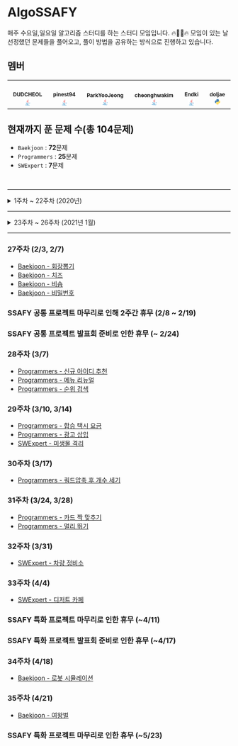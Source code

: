 # AlgoSSAFY

매주 수요일,일요일 알고리즘 스터디를 하는 스터디 모임입니다. 🔥🧑‍💻🔥
모임이 있는 날 선정했던 문제들을 풀어오고, 풀이 방법을 공유하는 방식으로 진행하고 있습니다.
<br>

## 멤버
<table>
  <tr>
    <td align="center"><a href="https://github.com/dudcheol"><img src="https://avatars.githubusercontent.com/u/40655666?s=400&u=4709e0c1faf1af8499e52a07070075aa0b9f6cdc&v=4" width="100px;" alt=""/><br /><sub><b>DUDCHEOL</b><img src="https://raw.githubusercontent.com/devicons/devicon/master/icons/java/java-original.svg" alt="java" width="15" height="15"/></sub></a><br /></td>
    <td align="center"><a href="https://github.com/pinest94"><img src="https://avatars.githubusercontent.com/u/31653025?s=400&u=e1e05fc1d4800aec4f2b54e46eb7b22a46c10db0&v=4" width="100px;" alt=""/><br /><sub><b>pinest94</b><img src="https://raw.githubusercontent.com/devicons/devicon/master/icons/java/java-original.svg" alt="java" width="15" height="15"/></sub></a><br /></td>
    <td align="center"><a href="https://github.com/ParkYooJeong"><img src="https://avatars.githubusercontent.com/u/57359207?s=400&v=4" width="100px;" alt=""/><br /><sub><b>ParkYooJeong</b></sub><img src="https://raw.githubusercontent.com/devicons/devicon/master/icons/java/java-original.svg" alt="java" width="15" height="15"/></a><br /></td>
    <td align="center"><a href="https://github.com/cheonghwakim"><img src="https://avatars.githubusercontent.com/u/43662673?s=400&v=4" width="100px;" alt=""/><br /><sub><b>cheonghwakim</b></sub><img src="https://raw.githubusercontent.com/devicons/devicon/master/icons/java/java-original.svg" alt="java" width="15" height="15"/></a><br /></td>
    <td align="center"><a href="https://github.com/Endki"><img src="https://avatars.githubusercontent.com/u/24868601?s=400&u=17d281d52787a0d0df6bad9f3b1526d1c6cb5a83&v=4" width="100px;" alt=""/><br /><sub><b>Endki</b><img src="https://raw.githubusercontent.com/devicons/devicon/master/icons/java/java-original.svg" alt="java" width="15" height="15"/></sub></a><br /></td>
        <td align="center"><a href="https://github.com/doljae"><img src="https://static.solved.ac/uploads/profile/360x360/fee1816731554225d28d60c04d73150526132263.png" width="100px;" alt=""/><br /><sub><b>doljae</b><img src="https://raw.githubusercontent.com/devicons/devicon/master/icons/python/python-original.svg" alt="python" width="15" height="15"/></sub></a><br /></td>
  </tr>
</table>


## 현재까지 푼 문제 수(총 104문제)

* `Baekjoon` : **72**문제
* `Programmers` : **25**문제
* `SWExpert` : **7**문제

<br>

---

<details>
    <summary>1주차 ~ 22주차 (2020년)</summary>
### 1주차 (07/29, 08/01)

* [해시](https://d2.naver.com/helloworld/831311)
* [Java 8 API 스택 공식문서](https://docs.oracle.com/javase/8/docs/api/java/util/Stack.html)
* [스택관련 블로그](https://gmlwjd9405.github.io/2018/08/03/data-structure-stack.html)
* [2019 카카오 개발자 겨울 인턴십](https://programmers.co.kr/learn/challenges?tab=all_challenges)
* [2020 카카오 인턴십](https://programmers.co.kr/learn/challenges?tab=all_challenges)

### 2주차 (08/05, 08/09)

* 순열과 조합
* 정렬
* Union-Find
* Kruskal Algorithm

### 3주차 (08/12, 08/16)
* 2018 카카오 블라인드 채용

### 4주차 (08/19, 08/23)
* 2018 카카오 블라인드 채용

### 5주차 (08/26, 08/30)
* Trie 자료구조 학습
* 2018 카카오 블라인드 채용
* 2019 카카오 블라인드 채용

### 6주차 (9/2, 9/6)
* [2019 카카오 블라인드 채용 - 무지의 먹방 라이브](https://programmers.co.kr/learn/courses/30/lessons/42891)
* [2019 카카오 블라인드 채용 - 실패율](https://programmers.co.kr/learn/courses/30/lessons/42889)
* [Baekjoon - 녹색입은 애가 젤다지](https://www.acmicpc.net/problem/4485)
* [Baekjoon - 샘터](https://www.acmicpc.net/problem/18513)

### 7주차 (9/9, 기업 코딩테스트로 인한 휴무)
* [swexpert - 규영이와 인영이의 카드게임](https://swexpertacademy.com/main/code/problem/problemDetail.do?contestProbId=AWgv9va6HnkDFAW0&categoryId=AWgv9va6HnkDFAW0&categoryType=CODE&&&)
* [swexpert - 보호 필름](https://swexpertacademy.com/main/code/problem/problemDetail.do?contestProbId=AV5V1SYKAaUDFAWu&categoryId=AV5V1SYKAaUDFAWu&categoryType=CODE)

### 8주차 (9/16, 9/20)
* [swexpert - 최솟값으로 이동하기](https://swexpertacademy.com/main/code/problem/problemDetail.do?contestProbId=AWDTN0cKr1oDFAWD&categoryId=AWDTN0cKr1oDFAWD&categoryType=CODE)
* [swexpert - 홈 방범 서비스](https://swexpertacademy.com/main/code/problem/problemDetail.do?contestProbId=AV5V61LqAf8DFAWu&categoryId=AV5V61LqAf8DFAWu&categoryType=CODE)
* [Baekjoon - 스타트 택시](https://www.acmicpc.net/problem/19238)
* [Baekjoon - 어른 상어](https://www.acmicpc.net/problem/19237)

### 9주차 (추석휴무, 10/4)
* [Baekjoon - 구슬 탈출 2](https://www.acmicpc.net/problem/13460)
* [Baekjoon - 청소년 상어](https://www.acmicpc.net/problem/19236)

### 10주차 (10/7, 10/11)
* [Baekjoon - 2048(Easy)](https://www.acmicpc.net/problem/12100)
* [Baekjoon - 뱀](https://www.acmicpc.net/problem/3190)
* [Baekjoon - 경사로](https://www.acmicpc.net/problem/14890)
* [Baekjoon - 시험 감독](https://www.acmicpc.net/problem/13458)

### 11주차 (10/14, 삼성 역량테스트로 인한 휴무)
* [Baekjoon - 주사위 굴리기](https://www.acmicpc.net/problem/14499)
* [Baekjoon - 큐빙](https://www.acmicpc.net/problem/5373)

### 12주차 (10/21, 10/25)
* [Programmers - 가장 먼 노드](https://programmers.co.kr/learn/courses/30/lessons/49189)
* [Programmers - 순위](https://programmers.co.kr/learn/courses/30/lessons/49191)
* [Kruskal Algorithm](https://blog.naver.com/ssarang8649/221038259400)
* [Prim Algorithm](http://blog.naver.com/PostView.nhn?blogId=ssarang8649&logNo=220992988177)
* [Dijkstra Algorithm](https://gaybee.tistory.com/34)
* [Floyd-Warshall Algorithm](https://velog.io/@pandahun/%EC%95%8C%EA%B3%A0%EB%A6%AC%EC%A6%98-%EC%A0%95%EB%A6%AC-%ED%94%8C%EB%A1%9C%EC%9D%B4%EB%93%9C-%EC%9B%8C%EC%85%9C-%EB%B0%B1%EC%A4%80-11404-java)
* [Bellman-Ford Algorithm](https://code0xff.tistory.com/24)

### 13주차 (10/28, 11/01)
* [Baekjoon - 빗물](https://www.acmicpc.net/problem/14719)
* [Baekjoon - 타임머신](https://www.acmicpc.net/problem/1440)
* [Baekjoon - 별자리 만들기](https://www.acmicpc.net/problem/4386)
* [Baekjoon - 특정한 최단 경우](https://www.acmicpc.net/problem/1504)

### 14주차 (11/04, 11/08)
* [Baekjoon - Puyo Puyo](https://www.acmicpc.net/problem/11559)
* [Baekjoon - 나이트의 이동](https://www.acmicpc.net/problem/7562)
* [Baekjoon - 네트워크 연결](https://www.acmicpc.net/problem/1922)
* [Baekjoon - 불!](https://www.acmicpc.net/problem/4179)
* [Baekjoon - 적록색약](https://www.acmicpc.net/problem/10026)

### 15주차 (11/11, 11/15)
* [Baekjoon - 무서운 아르바이트](https://www.acmicpc.net/problem/12846)
* [Baekjoon - SNS](https://www.acmicpc.net/problem/2533)
* [Baekjoon - 게임 개발](https://www.acmicpc.net/problem/1516)
* [Baekjoon - 외계인의 기타연주](https://www.acmicpc.net/problem/2841)
* [Baekjoon - 소용돌이 예쁘게 출력하기](https://www.acmicpc.net/problem/1022)

### 16주차 (11/18, 11/22)
* [Baekjoon - 후보 추천하기](https://www.acmicpc.net/problem/1713)
* [Baekjoon - 미친 아두이노](https://www.acmicpc.net/problem/8972)

### 17주차 (11/29, SSAFY FINAL PROJECT로 인한 휴무)
* [Baekjoon - 여행 가자](https://www.acmicpc.net/problem/1976)
* [Baekjoon - 전화번호 목록](https://www.acmicpc.net/problem/5052)

### 18주차 (12/2, 12/6)
* [Baekjoon - 카드 정렬하기](https://www.acmicpc.net/problem/1715)
* [Baekjoon - 보석 도둑](https://www.acmicpc.net/problem/1202)
* [Baekjoon - 친구 네트워크](https://www.acmicpc.net/problem/4195)
* [Baekjoon - 문자열 폭발](https://www.acmicpc.net/problem/9935)

### 19주차 (12/9, 일부인원 개인사정 및 해커톤 참가로 인한 휴무)
* [Baekjoon - 음주 코딩](https://www.acmicpc.net/problem/5676)
* [Baekjoon - 소수의 곱](https://www.acmicpc.net/problem/2014)

### 20주차 (12/16, 12/20)
* [Baekjoon - 오큰수](https://www.acmicpc.net/problem/17298)
* [Baekjoon - 감소하는 수](https://www.acmicpc.net/problem/1038)
* [Baekjoon - 옥상 정원 꾸미기](https://www.acmicpc.net/problem/6198)
* [Baekjoon - 오등큰수](https://www.acmicpc.net/problem/17299)
* [Baekjoon - 괄호 제거](https://www.acmicpc.net/problem/2800)

### 21주차 (12/23, 12/27)
* [Baekjoon - 강의실 배정](https://www.acmicpc.net/problem/11000)
* [Baekjoon - 색종이 붙이기](https://www.acmicpc.net/problem/17136)
* [Baekjoon - 집합의 표현](https://www.acmicpc.net/problem/1717)
* [Baekjoon - ⚾](https://www.acmicpc.net/problem/17281)

### 22주차 (12/30, 2021-1/3)

* [Baekjoon - 연료 채우기](https://www.acmicpc.net/problem/1826)
* [Baekjoon - 레이저 통신](https://www.acmicpc.net/problem/6087)
* [Baekjoon - 화장실의 규칙](https://www.acmicpc.net/problem/19640)
* [Baekjoon - Brainf**k 인터프리터](https://www.acmicpc.net/problem/3954)

</details>

---

<details>
    <summary>23주차 ~ 26주차 (2021년 1월)</summary>

### 23주차 (1/6, 1/10)

* [Baekjoon - 배열 돌리기 4](https://www.acmicpc.net/problem/17406)
* [Baekjoon - 압축](https://www.acmicpc.net/problem/1662)
* [Baekjoon - 게리맨더링](https://www.acmicpc.net/problem/17471)
* [Baekjoon - 컵라면](https://www.acmicpc.net/problem/1781)

### 24주차 (1/13, 1/17)

* [Baekjoon - 이중 우선순위 큐](https://www.acmicpc.net/problem/7662)
* [Baekjoon - 크게 만들기](https://www.acmicpc.net/problem/2812)
* [Baekjoon - 다리 만들기 2](https://www.acmicpc.net/problem/17472)
* [Baekjoon - 싸지방에 간 준하](https://www.acmicpc.net/problem/12764)

### 25주차 (1/20, 1/24)

* [Baekjoon - Count Circle Groups](https://www.acmicpc.net/problem/10216)
* [Baekjoon - 휴게소 세우기](https://www.acmicpc.net/problem/1477)
* [Baekjoon - 멀티탭 스케줄링](https://www.acmicpc.net/problem/1700)
* [Baekjoon - 센서](https://www.acmicpc.net/problem/2212)

### 26주차 (1/27, 1/31)

* [Baekjoon - 빙산](https://www.acmicpc.net/problem/2573)
* [Baekjoon - 평범한 배낭](https://www.acmicpc.net/problem/12865)
* [Baekjoon - 통학버스](https://www.acmicpc.net/problem/2513)
* [Baekjoon - 스타트링크](https://www.acmicpc.net/problem/5014)

</details>

---

### 27주차 (2/3, 2/7)

- [Baekjoon - 회장뽑기](https://www.acmicpc.net/problem/2660)
- [Baekjoon - 치즈](https://www.acmicpc.net/problem/2636)
- [Baekjoon - 비숍](https://www.acmicpc.net/problem/1799)
- [Baekjoon - 비밀번호](https://www.acmicpc.net/problem/13908)

### SSAFY 공통 프로젝트 마무리로 인해 2주간 휴무 (2/8 ~ 2/19)

### SSAFY 공통 프로젝트 발표회 준비로 인한 휴무 (~ 2/24)

### 28주차 (3/7)

- [Programmers - 신규 아이디 추천](https://programmers.co.kr/learn/courses/30/lessons/72410)
- [Programmers - 메뉴 리뉴얼](https://programmers.co.kr/learn/courses/30/lessons/72411)
- [Programmers - 순위 검색](https://programmers.co.kr/learn/courses/30/lessons/72412)

### 29주차 (3/10, 3/14)

- [Programmers - 합승 택시 요금](https://programmers.co.kr/learn/courses/30/lessons/72413)
- [Programmers - 광고 삽입](https://programmers.co.kr/learn/courses/30/lessons/72414)
- [SWExpert - 미생물 격리](https://swexpertacademy.com/main/code/problem/problemDetail.do?contestProbId=AV597vbqAH0DFAVl)

### 30주차 (3/17)

- [Programmers - 쿼드압축 후 개수 세기](https://programmers.co.kr/learn/courses/30/lessons/68936)

### 31주차 (3/24, 3/28)

- [Programmers - 카드 짝 맞추기](https://programmers.co.kr/learn/courses/30/lessons/72415)
- [Programmers - 멀리 뛰기](https://programmers.co.kr/learn/courses/30/lessons/12914)

### 32주차 (3/31)

- [SWExpert - 차량 정비소](https://swexpertacademy.com/main/code/problem/problemDetail.do?contestProbId=AV6c6bgaIuoDFAXy&categoryId=AV6c6bgaIuoDFAXy&categoryType=CODE&problemTitle=%EB%AA%A8%EC%9D%98&orderBy=FIRST_REG_DATETIME&selectCodeLang=ALL&select-1=&pageSize=10&pageIndex=2)

### 33주차 (4/4)

- [SWExpert - 디저트 카페](https://swexpertacademy.com/main/code/problem/problemDetail.do?contestProbId=AV5VwAr6APYDFAWu)

### SSAFY 특화 프로젝트 마무리로 인한 휴무 (~4/11)

### SSAFY 특화 프로젝트 발표회 준비로 인한 휴무 (~4/17)

### 34주차 (4/18)

- [Baekjoon - 로봇 시뮬레이션](https://www.acmicpc.net/problem/2174)

### 35주차 (4/21)

- [Baekjoon - 여왕벌](https://www.acmicpc.net/problem/10836)

### SSAFY 특화 프로젝트 마무리로 인한 휴무 (~5/23)

